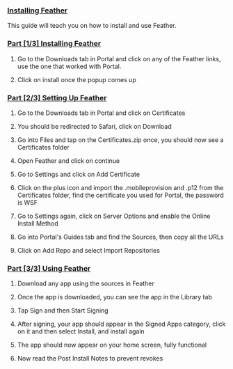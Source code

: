 ### [Installing Feather](accent://)

This guide will teach you on how to install and use Feather.

### [Part [1/3] Installing Feather](accent://)

1. Go to the Downloads tab in Portal and click on any of the Feather links, use the one that worked with Portal.

2. Click on install once the popup comes up

### [Part [2/3] Setting Up Feather](accent://)

1. Go to the Downloads tab in Portal and click on Certificates

2. You should be redirected to Safari, click on Download

3. Go into Files and tap on the Certificates.zip once, you should now see a Certificates folder

3. Open Feather and click on continue

4. Go to Settings and click on Add Certificate

5. Click on the plus icon and import the .mobileprovision and .p12 from the Certificates folder, find the certificate you used for Portal, the password is WSF

6. Go to Settings again, click on Server Options and enable the Online Install Method

6. Go into Portal's Guides tab and find the Sources, then copy all the URLs

7. Click on Add Repo and select Import Repositories

### [Part [3/3] Using Feather](accent://)

1. Download any app using the sources in Feather

2. Once the app is downloaded, you can see the app in the Library tab

5. Tap Sign and then Start Signing

6. After signing, your app should appear in the Signed Apps category, click on it and then select Install, and install again

7. The app should now appear on your home screen, fully functional

6. Now read the Post Install Notes to prevent revokes

